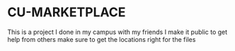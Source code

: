 # CU-MARKETPLACE
This is a project I done in my campus with my friends
I make it public to get help from others
make sure to get the locations right for the files 
